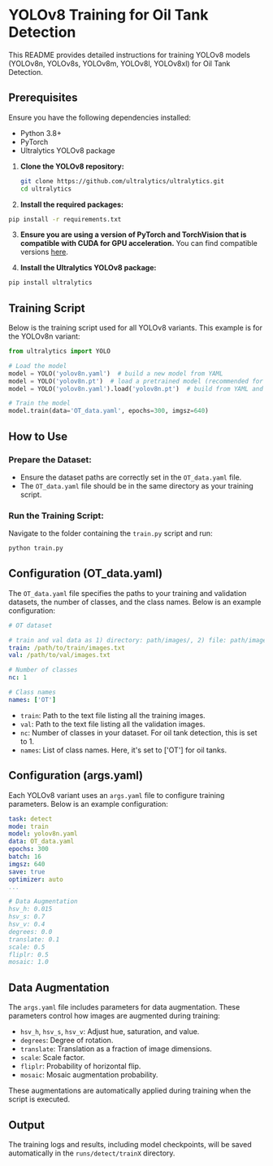 # YOLOv8 Training for Oil Tank Detection

This README provides detailed instructions for training YOLOv8 models (YOLOv8n, YOLOv8s, YOLOv8m, YOLOv8l, YOLOv8xl) for Oil Tank Detection.

## Prerequisites

Ensure you have the following dependencies installed:

- Python 3.8+
- PyTorch
- Ultralytics YOLOv8 package

1. **Clone the YOLOv8 repository:**
   ```bash
   git clone https://github.com/ultralytics/ultralytics.git
   cd ultralytics
   ```

2. **Install the required packages:**

```bash
pip install -r requirements.txt
```
3. **Ensure you are using a version of PyTorch and TorchVision that is compatible with CUDA for GPU acceleration.** You can find compatible versions [here](https://pytorch.org/get-started/previous-versions/).

4. **Install the Ultralytics YOLOv8 package:**

```bash
pip install ultralytics 
```

## Training Script
Below is the training script used for all YOLOv8 variants. This example is for the YOLOv8n variant:

```python
from ultralytics import YOLO

# Load the model
model = YOLO('yolov8n.yaml')  # build a new model from YAML
model = YOLO('yolov8n.pt')  # load a pretrained model (recommended for training)
model = YOLO('yolov8n.yaml').load('yolov8n.pt')  # build from YAML and transfer weights

# Train the model
model.train(data='OT_data.yaml', epochs=300, imgsz=640)
```

## How to Use

### Prepare the Dataset:
- Ensure the dataset paths are correctly set in the `OT_data.yaml` file.
- The `OT_data.yaml` file should be in the same directory as your training script.

### Run the Training Script:
Navigate to the folder containing the `train.py` script and run:

```bash
python train.py
```

## Configuration (OT_data.yaml)
The `OT_data.yaml` file specifies the paths to your training and validation datasets, the number of classes, and the class names. Below is an example configuration:

```yaml
# OT dataset

# train and val data as 1) directory: path/images/, 2) file: path/images.txt, or 3) list: [path1/images/, path2/images/]
train: /path/to/train/images.txt
val: /path/to/val/images.txt

# Number of classes
nc: 1

# Class names
names: ['OT']
```
- `train`: Path to the text file listing all the training images.
- `val`: Path to the text file listing all the validation images.
- `nc`: Number of classes in your dataset. For oil tank detection, this is set to 1.
- `names`: List of class names. Here, it's set to ['OT'] for oil tanks.

## Configuration (args.yaml)
Each YOLOv8 variant uses an `args.yaml` file to configure training parameters. Below is an example configuration:

```yaml
task: detect
mode: train
model: yolov8n.yaml
data: OT_data.yaml
epochs: 300
batch: 16
imgsz: 640
save: true
optimizer: auto
...

# Data Augmentation
hsv_h: 0.015
hsv_s: 0.7
hsv_v: 0.4
degrees: 0.0
translate: 0.1
scale: 0.5
fliplr: 0.5
mosaic: 1.0
```
## Data Augmentation
The `args.yaml` file includes parameters for data augmentation. These parameters control how images are augmented during training:

- `hsv_h`, `hsv_s`, `hsv_v`: Adjust hue, saturation, and value.
- `degrees`: Degree of rotation.
- `translate`: Translation as a fraction of image dimensions.
- `scale`: Scale factor.
- `fliplr`: Probability of horizontal flip.
- `mosaic`: Mosaic augmentation probability.

These augmentations are automatically applied during training when the script is executed.

## Output
The training logs and results, including model checkpoints, will be saved automatically in the `runs/detect/trainX` directory.
